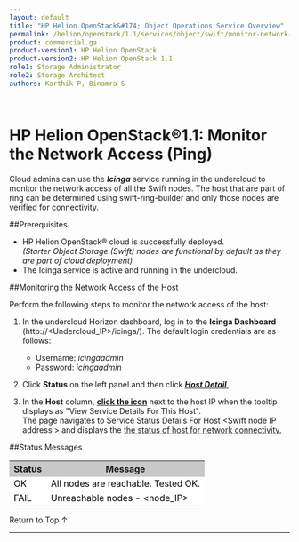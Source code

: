 ```yaml
---
layout: default
title: "HP Helion OpenStack&#174; Object Operations Service Overview"
permalink: /helion/openstack/1.1/services/object/swift/monitor-network-access-ping/
product: commercial.ga
product-version1: HP Helion OpenStack
product-version2: HP Helion OpenStack 1.1
role1: Storage Administrator
role2: Storage Architect
authors: Karthik P, Binamra S

---
```

<!--PUBLISHED-->

<script>

function PageRefresh {
onLoad="window.refresh"
}

PageRefresh();

</script>

<!--
<p style="font-size: small;"> <a href="/helion/openstack/1.1/services/object/overview/">&#9664; PREV</a> | <a href="/helion/openstack/1.1/services/overview/">&#9650; UP</a> | <a href=" /helion/openstack/1.1/services/swift/deployment/"> NEXT &#9654</a> </p>-->


# HP Helion OpenStack&#174;1.1: Monitor the Network Access (Ping)
 
Cloud admins can use the ***Icinga*** service running in the undercloud to monitor the network access of all the Swift nodes. The host that are part of ring can be determined using swift-ring-builder and only those nodes are verified for connectivity.	

##Prerequisites

* HP Helion OpenStack&#174; cloud is successfully deployed.<br />*(Starter Object Storage (Swift) nodes are functional by default as they are part of cloud deployment)*
* The Icinga service is active and running in the undercloud.

##Monitoring the Network Access of the Host

Perform the following steps to monitor the network access of the host:

1. In the undercloud Horizon dashboard, log in to the **Icinga Dashboard** (http://&lt;Undercloud_IP&gt;/icinga/). The default login credentials are as follows:
		
	* Username: *icingaadmin*
	* Password: *icingaadmin*  

2. Click **Status** on the left panel and then click <a href="javascript:window.open('/content/documentation/media/icinga_host-details.png','_blank','toolbar=no,menubar=no,resizable=yes,scrollbars=yes')"><b><i>Host Detail</i> </b><!--(opens in a new window)--></a>.


3. In the **Host** column,  <a href="javascript:window.open('/content/documentation/media/swift_icinga_view-details.png','_blank','toolbar=no,menubar=no,resizable=yes,scrollbars=yes')"><b>click the icon<!-- </b> (opens in a new window)--></b></a> next to the host IP when the tooltip displays as "View Service Details For This Host". <br /> 
The page navigates to Service Status Details For Host &lt;Swift node IP address &gt; and displays the</b>  <a href="javascript:window.open('/content/documentation/media/swift_icinga-swift-ping-host.png','_blank','toolbar=no,menubar=no,resizable=yes,scrollbars=yes')">the status of  host for network connectivity.<!--(opens in a new window)--></a>
<!--
4. Click the Swift node IP address to open the <a href="javascript:window.open('/content/documentation/media/swift_icinga-swift-ping-host.png','_blank','toolbar=no,menubar=no,resizable=yes,scrollbars=yes')"><b>Service Status Details For Host &lt;Swift node IP address </b> <!--(opens in a new window)--></a><!-- to view the health status of the selected Swift node.-->

##Status Messages

<table style="text-align: left; vertical-align: top; width:650px;">
<tr style="background-color: #C8C8C8;">
	<th>Status</th>
	<th><center>Message</center></th>
   </tr>
<tr style="background-color: white; color: black;">
	<td>OK</td>
	<td>All nodes are reachable. Tested OK.
</td>
    
</tr>
<tr style="background-color: white; color: black;">
	<td>FAIL </td>
	<td>Unreachable nodes - &lt;node_IP&gt;
</td>
    </tr>
</table>


<a href="#top" style="padding:14px 0px 14px 0px; text-decoration: none;"> Return to Top &#8593; </a>

----

 


































 
